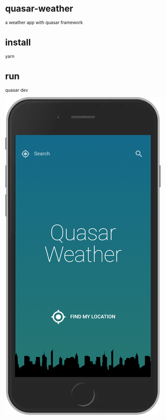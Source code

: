 # quasar-weather
a weather app with quasar framework

# install
yarn 

# run 
quasar dev 

![Screenshot](screen_shot.png)
 

